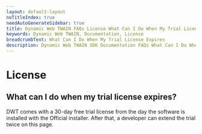 ```yaml
---
layout: default-layout
noTitleIndex: true
needAutoGenerateSidebar: true
title: Dynamic Web TWAIN FAQs License What Can I Do When My Trial License Expires
keywords: Dynamic Web TWAIN, Documentation, License
breadcrumbText: What Can I Do When My Trial License Expires
description: Dynamic Web TWAIN SDK Documentation FAQs What Can I Do When My Trial License Expires
---
```


# License

## What can I do when my trial license expires? 

DWT comes with a 30-day free trial license from the day the software is installed with the Official installer. After that, a developer can extend the trial twice on this page.